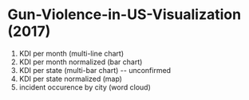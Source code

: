 # Gun-Violence-in-US-Visualization (2017)

1. KDI per month (multi-line chart)
2. KDI per month normalized (bar chart)
3. KDI per state (multi-bar chart) -- unconfirmed
4. KDI per state normalized (map)
5. incident occurence by city (word cloud)